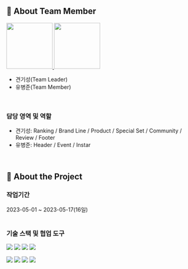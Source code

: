 

<!-- TechStack -->

## :space_invader: About Team Member


<a href="https://github.com/gyeongisung">
<img src="../assets/developer2.png" width="120px" height="120px">
</a>
<a href="https://github.com/abismo-github">
<img src="../assets/developer3.png" width="120px" height="120px">
</a>

- 견기성(Team Leader)
- 유병준(Team Member)

<br>

### 담당 영역 및 역할

- 견기성: Ranking / Brand Line / Product / Special Set / Community / Review / Footer
- 유병준: Header / Event / Instar

<br>
<!-- About the Project -->

## :star2: About the Project

### 작업기간

2023-05-01 ~ 2023-05-17(16일)
<br><br>

<!-- Getting Started -->

### 기술 스택 및 협업 도구

<img src="https://img.shields.io/badge/HTML5-E34F26?style=flat&logo=HTML5&logoColor=white" /> <img src="https://img.shields.io/badge/CSS3-1572B6?style=flat&logo=CSS3&logoColor=white" /> <img src="https://img.shields.io/badge/JavaScript-F7DF1E?style=flat&logo=JavaScript&logoColor=white" /> <img src="https://img.shields.io/badge/fontawesome-528DD7?style=flat&logo=fontawesome&logoColor=white" /> 


<img src="https://img.shields.io/badge/GitHub-181717?style=flat&logo=GitHub&logoColor=white" /> <img src="https://img.shields.io/badge/Sourcetree-0052CC?style=flat&logo=Sourcetree&logoColor=white" /> <img src="https://img.shields.io/badge/Slack-4A154B?style=flat&logo=Slack&logoColor=white" /> <img src="https://img.shields.io/badge/Notion-000000?style=flat&logo=Notion&logoColor=white" /> 
<br><br>

<!-- Features -->

